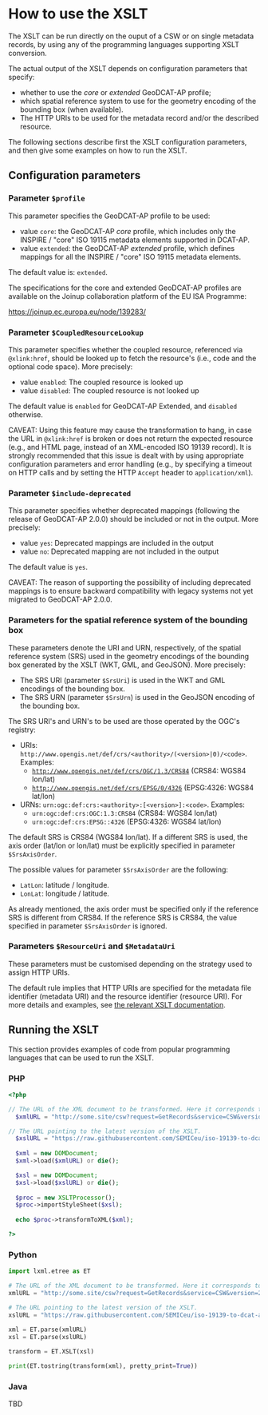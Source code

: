 # How to use the XSLT

The XSLT can be run directly on the ouput of a CSW or on single metadata records, by using any of the programming languages supporting XSLT conversion.

The actual output of the XSLT depends on configuration parameters that specify:

* whether to use the _core_ or _extended_ GeoDCAT-AP profile;
* which spatial reference system to use for the geometry encoding of the bounding box (when available).
* The HTTP URIs to be used for the metadata record and/or the described resource.

The following sections describe first the XSLT configuration parameters, and then give some examples on how to run the XSLT.

## Configuration parameters

### Parameter `$profile`

This parameter specifies the GeoDCAT-AP profile to be used:

* value `core`: the GeoDCAT-AP _core_ profile, which includes only the INSPIRE / "core" ISO 19115 metadata elements supported in DCAT-AP.
* value `extended`: the GeoDCAT-AP _extended_ profile, which defines mappings for all the INSPIRE / "core" ISO 19115 metadata elements.

The default value is: `extended`.
  
The specifications for the core and extended GeoDCAT-AP profiles are available on the Joinup collaboration platform of the EU ISA Programme:

https://joinup.ec.europa.eu/node/139283/

### Parameter `$CoupledResourceLookup`

This parameter specifies whether the coupled resource, referenced via `@xlink:href`, should be looked up to fetch the resource's (i.e., code and the optional code space). More precisely:

* value `enabled`: The coupled resource is looked up
* value `disabled`: The coupled resource is not looked up

The default value is `enabled` for GeoDCAT-AP Extended, and `disabled` otherwise.

CAVEAT: Using this feature may cause the transformation to hang, in case the URL in `@xlink:href` is broken or does not return the expected resource (e.g., and HTML page, instead of an XML-encoded ISO 19139 record). It is strongly recommended that this issue is dealt with by using appropriate configuration parameters and error handling (e.g., by specifying a timeout on HTTP calls and by setting the HTTP `Accept` header to `application/xml`).

### Parameter `$include-deprecated`

This parameter specifies whether deprecated mappings (following the release of GeoDCAT-AP 2.0.0) should be included or not in the output. More precisely:

* value `yes`: Deprecated mappings are included in the output
* value `no`: Deprecated mapping are not included in the output

The default value is `yes`.

CAVEAT: The reason of supporting the possibility of including deprecated mappings is to ensure backward compatibility with legacy systems not yet migrated to GeoDCAT-AP 2.0.0.

### Parameters for the spatial reference system of the bounding box

These parameters denote the URI and URN, respectively, of the spatial reference system (SRS) used in the geometry encodings of the bounding box generated by the XSLT (WKT, GML, and GeoJSON). More precisely:

* The SRS URI (parameter `$SrsUri`) is used in the WKT and GML encodings of the bounding box.
* The SRS URN (parameter `$SrsUrn`) is used in the GeoJSON encoding of the bounding box.

The SRS URI's and URN's to be used are those operated by the OGC's registry:

* URIs: `http://www.opengis.net/def/crs/<authority>/(<version>|0)/<code>`. Examples: 
    * [`http://www.opengis.net/def/crs/OGC/1.3/CRS84`](http://www.opengis.net/def/crs/OGC/1.3/CRS84) (CRS84: WGS84 lon/lat)
    * [`http://www.opengis.net/def/crs/EPSG/0/4326`](http://www.opengis.net/def/crs/EPSG/0/4326) (EPSG:4326: WGS84 lat/lon)
* URNs: `urn:ogc:def:crs:<authority>:[<version>]:<code>`. Examples: 
    * `urn:ogc:def:crs:OGC:1.3:CRS84` (CRS84: WGS84 lon/lat)
    * `urn:ogc:def:crs:EPSG::4326` (EPSG:4326: WGS84 lat/lon)

The default SRS is CRS84 (WGS84 lon/lat). If a different SRS is used, the axis order (lat/lon or lon/lat) must be explicitly specified in parameter `$SrsAxisOrder`.

The possible values for parameter `$SrsAxisOrder` are the following:

* `LatLon`: latitude / longitude.
* `LonLat`: longitude / latitude.

As already mentioned, the axis order must be specified only if the reference SRS is different from CRS84. If the reference SRS is CRS84, the value specified in parameter `$SrsAxisOrder` is ignored.

### Parameters `$ResourceUri` and `$MetadataUri` 

These parameters must be customised depending on the strategy used to assign HTTP URIs.
  
The default rule implies that HTTP URIs are specified for the metadata file identifier (metadata URI) and the resource identifier (resource URI). For more details and examples, see [the relevant XSLT documentation](./HTTP-URIs.md).

## Running the XSLT

This section provides examples of code from popular programming languages that can be used to run the XSLT.

### PHP

````php
<?php

// The URL of the XML document to be transformed. Here it corresponds to a "GetRecords" output of a fictitious CSW, with the "maxRecords" parameter set to 10.
  $xmlURL = "http://some.site/csw?request=GetRecords&service=CSW&version=2.0.2&namespace=xmlns%28csw=http://www.opengis.net/cat/csw%29&resultType=results&outputSchema=http://www.isotc211.org/2005/gmd&outputFormat=application/xml&typeNames=csw:Record&elementSetName=full&constraintLanguage=CQL_TEXT&constraint_language_version=1.1.0&maxRecords=10";

// The URL pointing to the latest version of the XSLT.
  $xslURL = "https://raw.githubusercontent.com/SEMICeu/iso-19139-to-dcat-ap/master/iso-19139-to-dcat-ap.xsl";
  
  $xml = new DOMDocument;
  $xml->load($xmlURL) or die();

  $xsl = new DOMDocument;
  $xsl->load($xslURL) or die();
  
  $proc = new XSLTProcessor();
  $proc->importStyleSheet($xsl);
  
  echo $proc->transformToXML($xml);

?>
````

### Python

````python
import lxml.etree as ET

# The URL of the XML document to be transformed. Here it corresponds to a "GetRecords" output of a fictitious CSW, with the "maxRecords" parameter set to 10.
xmlURL = "http://some.site/csw?request=GetRecords&service=CSW&version=2.0.2&namespace=xmlns%28csw=http://www.opengis.net/cat/csw%29&resultType=results&outputSchema=http://www.isotc211.org/2005/gmd&outputFormat=application/xml&typeNames=csw:Record&elementSetName=full&constraintLanguage=CQL_TEXT&constraint_language_version=1.1.0&maxRecords=10"

# The URL pointing to the latest version of the XSLT.
xslURL = "https://raw.githubusercontent.com/SEMICeu/iso-19139-to-dcat-ap/master/iso-19139-to-dcat-ap.xsl"
  
xml = ET.parse(xmlURL)
xsl = ET.parse(xslURL)

transform = ET.XSLT(xsl)

print(ET.tostring(transform(xml), pretty_print=True))
````

### Java

TBD

